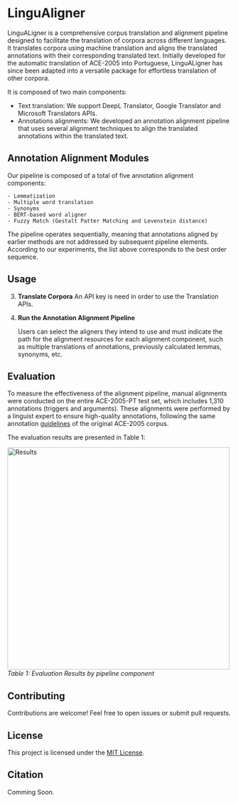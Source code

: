 # LinguAligner
LinguALigner is a comprehensive corpus translation and alignment pipeline designed to facilitate the translation of corpora across different languages. It translates corpora using machine translation and aligns the translated annotations with their corresponding translated text. Initially developed for the automatic translation of ACE-2005 into Portuguese, LinguALigner has since been adapted into a versatile package for effortless translation of other corpora.

It is composed of two main components: 

- Text translation: We support DeepL Translator, Google Translator and Microsoft Translators APIs. 
- Annotations alignments: We developed an annotation alignment pipeline that uses several alignment techniques to align the translated annotations within the translated text.


## Annotation Alignment Modules
Our pipeline is composed of a total of five annotation alignment components:

    - Lemmatization
    - Multiple word translation
    - Synonyms
    - BERT-based word aligner
    - Fuzzy Match (Gestalt Patter Matching and Levenstein distance)

The pipeline operates sequentially, meaning that annotations aligned by earlier methods are not addressed by subsequent pipeline elements. According to our experiments, the list above corresponds to the best order sequence.


## Usage



3. **Translate Corpora**
    An API key is need in order to use the Translation APIs.

4. **Run the Annotation Alignment Pipeline**


   Users can select the aligners they intend to use and must indicate the path for the alignment resources for each alignment component, such as multiple translations of annotations, previously calculated lemmas, synonyms, etc. 

## Evaluation

To measure the effectiveness of the alignment pipeline, manual alignments were conducted on the entire ACE-2005-PT test set, which includes 1,310 annotations (triggers and arguments). These alignments were performed by a linguist expert to ensure high-quality annotations, following the same annotation [guidelines](https://www.ldc.upenn.edu/sites/www.ldc.upenn.edu/files/english-events-guidelines-v5.4.3.pdf) of the original ACE-2005 corpus.

The evaluation results are presented in Table 1:

<p>
    <img src="./img/eval_by_comp.png" alt="Results" width="500"/>
    <br>
    <em>Table 1: Evaluation Results by pipeline component</em>
</p>





## Contributing

Contributions are welcome! Feel free to open issues or submit pull requests.

## License

This project is licensed under the [MIT License](LICENSE).

## Citation

Comming Soon.


